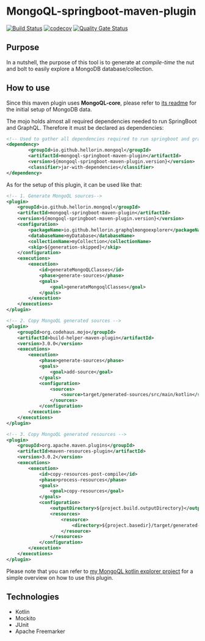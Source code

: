 # MongoQL-springboot-maven-plugin
[![Build Status](https://travis-ci.com/Hellorin/MongoQL-springboot-maven-plugin.svg?branch=master)](https://travis-ci.com/Hellorin/MongoQL-springboot-maven-plugin)
[![codecov](https://codecov.io/gh/Hellorin/MongoQL-springboot-maven-plugin/branch/master/graph/badge.svg)](https://codecov.io/gh/Hellorin/MongoQL-springboot-maven-plugin)
[![Quality Gate Status](https://sonarcloud.io/api/project_badges/measure?project=Hellorin_MongoQL-springboot-maven-plugin&metric=alert_status)](https://sonarcloud.io/dashboard?id=Hellorin_MongoQL-springboot-maven-plugin)

## Purpose
In a nutshell, the purpose of this tool is to generate at *compile-time* the nut and bolt to easily explore a MongoDB database/collection.

## How to use
Since this maven plugin uses **MongoQL-core**, please refer to [its readme](https://github.com/Hellorin/MongoQL-core) for the initial setup of MongoDB data.

The mojo holds almost all required dependencies needed to run SpringBoot and GraphQL. Therefore it must be declared as dependencies:
```xml
<!-- Used to gather all dependencies required to run springboot and graphql -->
<dependency>
        <groupId>io.github.hellorin.mongoql</groupId>
        <artifactId>mongoql-springboot-maven-plugin</artifactId>
        <version>${mongoql-springboot-maven-plugin.version}</version>
        <classifier>jar-with-dependencies</classifier>
</dependency>
```
As for the setup of this plugin, it can be used like that:
```xml
<!-- 1. Generate MongoQL sources-->
<plugin>
	<groupId>io.github.hellorin.mongoql</groupId>
	<artifactId>mongoql-springboot-maven-plugin</artifactId>
	<version>${mongoql-springboot-maven-plugin.version}</version>
	<configuration>
		<packageName>io.github.hellorin.graphqlmongoexplorer</packageName>
		<databaseName>myDatabase</databaseName>
		<collectionName>myCollection</collectionName>
		<skip>${generation-skipped}</skip>
	</configuration>
	<executions>
		<execution>
			<id>generateMongoQLClasses</id>
			<phase>generate-sources</phase>
			<goals>
				<goal>generateMongoqlClasses</goal>
			</goals>
		</execution>
	</executions>
</plugin>

<!-- 2. Copy MongoQL generated sources -->
<plugin>
	<groupId>org.codehaus.mojo</groupId>
	<artifactId>build-helper-maven-plugin</artifactId>
	<version>3.0.0</version>
	<executions>
		<execution>
			<phase>generate-sources</phase>
			<goals>
				<goal>add-source</goal>
			</goals>
			<configuration>
				<sources>
					<source>target/generated-sources/src/main/kotlin</source>
				</sources>
			</configuration>
		</execution>
	</executions>
</plugin>

<!-- 3. Copy MongoQL generated resources -->
<plugin>
	<groupId>org.apache.maven.plugins</groupId>
	<artifactId>maven-resources-plugin</artifactId>
	<version>3.0.2</version>
	<executions>
		<execution>
			<id>copy-resources-post-compile</id>
			<phase>process-resources</phase>
			<goals>
				<goal>copy-resources</goal>
			</goals>
			<configuration>
				<outputDirectory>${project.build.outputDirectory}</outputDirectory>
				<resources>
					<resource>
						<directory>${project.basedir}/target/generated-resources</directory>
					</resource>
				</resources>
			</configuration>
		</execution>
	</executions>
</plugin>
```

Please note that you can refer to [my MongoQL kotlin explorer project](https://github.com/Hellorin/MongoQL-kotlin-explorer) for a simple overview on how to use this plugin.

## Technologies
- Kotlin
- Mockito
- JUnit
- Apache Freemarker
